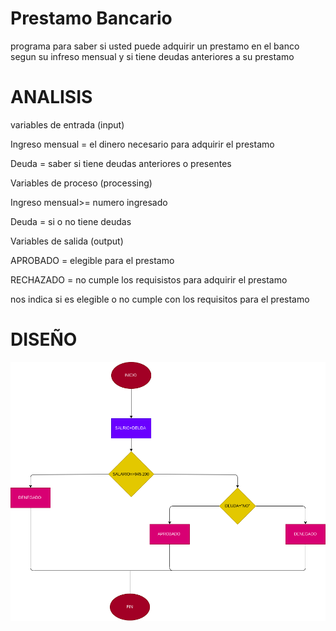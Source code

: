 #  Prestamo Bancario
programa para saber si usted puede adquirir un prestamo en el banco segun su infreso mensual y si tiene deudas anteriores a su prestamo 

# ANALISIS 

variables de entrada (input)

Ingreso mensual = el dinero necesario para adquirir el prestamo 

Deuda = saber si tiene deudas anteriores o presentes 

Variables de proceso (processing)

Ingreso mensual>= numero ingresado 

Deuda = si o no tiene deudas 

Variables de salida (output)

APROBADO = elegible para el prestamo 

RECHAZADO = no cumple los requisistos para adquirir el prestamo 

nos indica si es elegible o no cumple con los requisitos para el prestamo 

# DISEÑO 
![Diagrama de flujo](diagrama.png "diagrama de flujo")